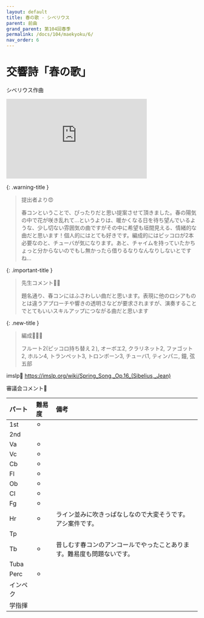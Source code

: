 ```yaml
---
layout: default
title: 春の歌 - シベリウス
parent: 前曲
grand_parent: 第104回春季
permalink: /docs/104/maekyoku/6/
nav_order: 6
---
```


# 交響詩「春の歌」

シベリウス作曲

<iframe width="370" height="210" src="https://www.youtube.com/embed/ZGQ5BMYdGbQ?si=PVVjfBttXkepJGL2" title="YouTube video player" frameborder="0" allow="accelerometer; autoplay; clipboard-write; encrypted-media; gyroscope; picture-in-picture; web-share" allowfullscreen></iframe>

{: .warning-title }
> 提出者より😍
>
> 春コンということで、ぴったりだと思い提案させて頂きました。春の陽気の中で花が咲き乱れて…というよりは、暖かくなる日を待ち望んでいるような、少し切ない雰囲気の曲ですがその中に希望も垣間見える、情緒的な曲だと思います！個人的にはとても好きです。編成的にはピッコロが2本必要なのと、チューバが気になります。あと、チャイムを持っていたかちょっと分からないのでもし無かったら借りるなりなんなりしないとですね…

{: .important-title }
> 先生コメント🤵‍♂️
>
> 題名通り、春コンにはふさわしい曲だと思います。表現に他のロシアものとは違うアプローチや響きの透明さなどが要求されますが、演奏することでとてもいいスキルアップにつながる曲だと思います

{: .new-title }
> 編成🎻🎺🥁
>
> フルート2(ピッコロ持ち替え２), オーボエ2, クラリネット2, ファゴット2, ホルン4, トランペット3, トロンボーン3, チューバ1, ティンパニ, 鐘, 弦五部

imslp🎼
<a href="https://imslp.org/wiki/Spring_Song,_Op.16_(Sibelius,_Jean)">https://imslp.org/wiki/Spring_Song,_Op.16_(Sibelius,_Jean)</a>

審議会コメント📝

| パート       | 難易度          | 備考 |
|:-------------|:------------------|:------|
| 1st         | ⚪︎ |   |
| 2nd |  | |
| Va         | ⚪︎  |  |
| Vc          | ⚪︎ |  |
| Cb | ⚪︎ | |
| Fl         | ⚪︎  |  |
| Ob         | ⚪︎ |  |
| Cl         | ⚪︎  |  |
| Fg          | ⚪︎ |  |
| Hr | ⚪︎ | ライン並みに吹きっぱなしなので大変そうです。アシ案件です。 |
| Tp         |   |  |
| Tb         | ⚪︎ | 昔しむす春コンのアンコールでやったことあります。難易度も問題ないです。 |
| Tuba         |   |  |
| Perc          | ⚪︎ |  |
| インペク |  | |
| 学指揮         |   |  |
